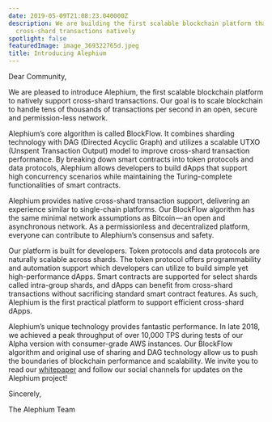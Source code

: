 ```yaml
---
date: 2019-05-09T21:08:23.040000Z
description: We are building the first scalable blockchain platform that supports
  cross-shard transactions natively
spotlight: false
featuredImage: image_369322765d.jpeg
title: Introducing Alephium
---
```


Dear Community,

We are pleased to introduce Alephium, the first scalable blockchain platform to natively support cross-shard transactions. Our goal is to scale blockchain to handle tens of thousands of transactions per second in an open, secure and permission-less network.

Alephium’s core algorithm is called BlockFlow. It combines sharding technology with DAG (Directed Acyclic Graph) and utilizes a scalable UTXO (Unspent Transaction Output) model to improve cross-shard transaction performance. By breaking down smart contracts into token protocols and data protocols, Alephium allows developers to build dApps that support high concurrency scenarios while maintaining the Turing-complete functionalities of smart contracts.

Alephium provides native cross-shard transaction support, delivering an experience similar to single-chain platforms. Our BlockFlow algorithm has the same minimal network assumptions as Bitcoin — an open and asynchronous network. As a permissionless and decentralized platform, everyone can contribute to Alephium’s consensus and safety.

Our platform is built for developers. Token protocols and data protocols are naturally scalable across shards. The token protocol offers programmability and automation support which developers can utilize to build simple yet high-performance dApps. Smart contracts are supported for select shards called intra-group shards, and dApps can benefit from cross-shard transactions without sacrificing standard smart contract features. As such, Alephium is the first practical platform to support efficient cross-shard dApps.

Alephium’s unique technology provides fantastic performance. In late 2018, we achieved a peak throughput of over 10,000 TPS during tests of our Alpha version with consumer-grade AWS instances. Our BlockFlow algorithm and original use of sharing and DAG technology allow us to push the boundaries of blockchain performance and scalability. We invite you to read our [whitepaper](https://raw.githubusercontent.com/alephium/white-paper/master/alephium.pdf) and follow our social channels for updates on the Alephium project!

Sincerely,

The Alephium Team
